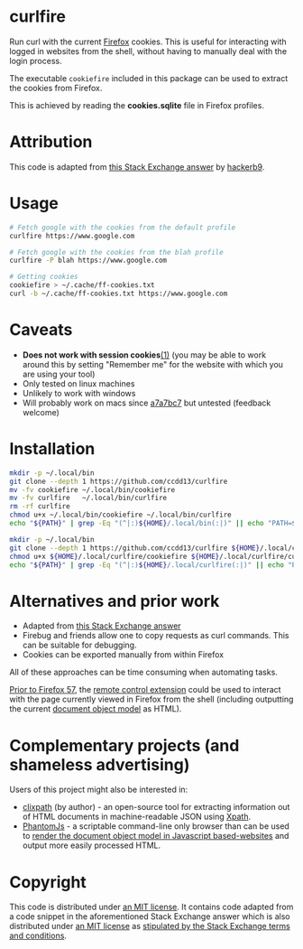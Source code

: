 # curlfire

Run curl with the current [Firefox](https://www.mozilla.org/en-US/firefox/)
cookies. This is useful for interacting with logged in websites from the shell,
without having to manually deal with the login process.

The executable `cookiefire` included in this package can be used to extract the
cookies from Firefox.

This is achieved by reading the **cookies.sqlite** file in Firefox profiles.

# Attribution

This code is adapted from
[this Stack Exchange answer](https://superuser.com/a/1239036/653515) by
[hackerb9](https://superuser.com/users/400780/hackerb9).

# Usage

```bash
# Fetch google with the cookies from the default profile
curlfire https://www.google.com

# Fetch google with the cookies from the blah profile
curlfire -P blah https://www.google.com

# Getting cookies
cookiefire > ~/.cache/ff-cookies.txt
curl -b ~/.cache/ff-cookies.txt https://www.google.com
```

# Caveats

- **Does not work with session
  cookies**[(1)](https://support.mozilla.org/en-US/questions/899388) (you may be
  able to work around this by setting "Remember me" for the website with which
  you are using your tool)
- Only tested on linux machines
- Unlikely to work with windows
- Will probably work on macs since
  [a7a7bc7](https://github.com/ccdd13/curlfire/commit/a7a7bc72b5673369f55396e7db12bff4b8675f36)
  but untested (feedback welcome)

# Installation

```bash
mkdir -p ~/.local/bin
git clone --depth 1 https://github.com/ccdd13/curlfire
mv -fv cookiefire ~/.local/bin/cookiefire
mv -fv curlfire   ~/.local/bin/curlfire
rm -rf curlfire
chmod u+x ~/.local/bin/cookiefire ~/.local/bin/curlfire
echo "${PATH}" | grep -Eq "(^|:)${HOME}/.local/bin(:|)" || echo "PATH=${HOME}/.local/bin:\${PATH}" >> ~/.bashrc
```

```bash
mkdir -p ~/.local/bin
git clone --depth 1 https://github.com/ccdd13/curlfire ${HOME}/.local/curlfire
chmod u+x ${HOME}/.local/curlfire/cookiefire ${HOME}/.local/curlfire/curlfire ${HOME}/.local/curlfire/curlfire-update
echo "${PATH}" | grep -Eq "(^|:)${HOME}/.local/curlfire(:|)" || echo "PATH=${HOME}/.local/curlfire:\${PATH}" >> ~/.bashrc
```

# Alternatives and prior work

- Adapted from
  [this Stack Exchange answer](https://superuser.com/questions/666167/how-do-i-use-firefox-cookies-with-wget)
- Firebug and friends allow one to copy requests as curl commands. This can be
  suitable for debugging.
- Cookies can be exported manually from within Firefox

All of these approaches can be time consuming when automating tasks.

[Prior to Firefox 57](https://support.mozilla.org/en-US/kb/frequently-asked-questions-firefox-addon),
the
[remote control extension](https://addons.mozilla.org/en-US/firefox/addon/remote-control/)
could be used to interact with the page currently viewed in Firefox from the
shell (including outputting the current
[document object model](https://en.wikipedia.org/wiki/Document_Object_Model) as
HTML).

# Complementary projects (and shameless advertising)

Users of this project might also be interested in:

- [clixpath](https://github.com/talwrii/clixpath) (by author) - an open-source
  tool for extracting information out of HTML documents in machine-readable JSON
  using [Xpath](https://www.w3.org/TR/1999/REC-xpath-19991116/).
- [PhantomJs](http://phantomjs.org/) - a scriptable command-line only browser
  than can be used to
  [render the document object model in Javascript based-websites](https://stackoverflow.com/a/9978162)
  and output more easily processed HTML.

# Copyright

This code is distributed under [an MIT license](LICENSE). It contains code
adapted from a code snippet in the aforementioned Stack Exchange answer which is
also distributed under [an MIT license](SNIPPET-LICENSE) as
[stipulated by the Stack Exchange terms and conditions](https://meta.stackexchange.com/questions/272956/a-new-code-license-the-mit-this-time-with-attribution-required).

